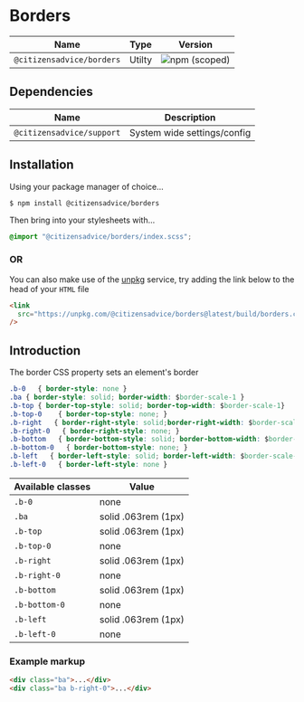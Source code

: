 # Borders

| Name                      | Type   | Version                                                                   |
| ------------------------- | ------ | ------------------------------------------------------------------------- |
| `@citizensadvice/borders` | Utilty | ![npm (scoped)](https://img.shields.io/npm/v/@citizensadvice/borders.svg) |

## Dependencies

| Name                      | Description                 |
| ------------------------- | --------------------------- |
| `@citizensadvice/support` | System wide settings/config |

## Installation

Using your package manager of choice...

```shell
$ npm install @citizensadvice/borders
```

Then bring into your stylesheets with...

```scss
@import "@citizensadvice/borders/index.scss";
```

### OR

You can also make use of the [unpkg](https://unpkg.com) service, try adding the link below to the head of your `HTML` file

```html
<link
  src="https://unpkg.com/@citizensadvice/borders@latest/build/borders.css"
/>
```

## Introduction

The border CSS property sets an element's border

```CSS
.b-0   { border-style: none }
.ba { border-style: solid; border-width: $border-scale-1 }
.b-top { border-top-style: solid; border-top-width: $border-scale-1}
.b-top-0    { border-top-style: none; }
.b-right   { border-right-style: solid;border-right-width: $border-scale-1 }
.b-right-0   { border-right-style: none; }
.b-bottom   { border-bottom-style: solid; border-bottom-width: $border-scale-1 }
.b-bottom-0   { border-bottom-style: none; }
.b-left   { border-left-style: solid; border-left-width: $border-scale-1 }
.b-left-0   { border-left-style: none }

```

| Available classes | Value               |
| ----------------- | ------------------- |
| `.b-0`            | none                |
| `.ba`             | solid .063rem (1px) |
| `.b-top`          | solid .063rem (1px) |
| `.b-top-0`        | none                |
| `.b-right`        | solid .063rem (1px) |
| `.b-right-0`      | none                |
| `.b-bottom`       | solid .063rem (1px) |
| `.b-bottom-0`     | none                |
| `.b-left`         | solid .063rem (1px) |
| `.b-left-0`       | none                |

### Example markup

```html
<div class="ba">...</div>
<div class="ba b-right-0">...</div>
```
